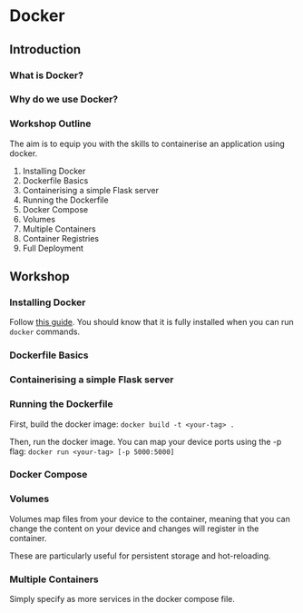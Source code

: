 # Docker

## Introduction
### What is Docker?

### Why do we use Docker?

### Workshop Outline
The aim is to equip you with the skills to containerise an application using docker.

1. Installing Docker
2. Dockerfile Basics
3. Containerising a simple Flask server
4. Running the Dockerfile
5. Docker Compose
6. Volumes
7. Multiple Containers
8. Container Registries
9. Full Deployment

## Workshop
### Installing Docker
Follow [this guide](https://docs.docker.com/get-started/get-docker/). You should know that it is fully installed when you can run `docker` commands.

### Dockerfile Basics

### Containerising a simple Flask server

### Running the Dockerfile
First, build the docker image:
`docker build -t <your-tag> .`

Then, run the docker image. You can map your device ports using the -p flag:
`docker run <your-tag> [-p 5000:5000]`

### Docker Compose

### Volumes
Volumes map files from your device to the container, meaning that you can change the content on your device and changes will register in the container.

These are particularly useful for persistent storage and hot-reloading.

### Multiple Containers
Simply specify as more services in the docker compose file.